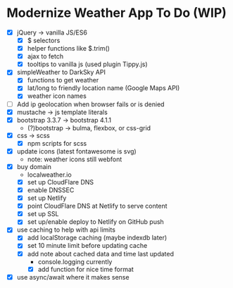 # Modernize Weather App To Do (WIP)

- [x] jQuery -> vanilla JS/ES6
  - [x] $ selectors
  - [x] helper functions like $.trim()
  - [x] ajax to fetch
  - [x] tooltips to vanilla js (used plugin Tippy.js)
- [x] simpleWeather to DarkSky API
  - [x] functions to get weather
  - [x] lat/long to friendly location name (Google Maps API)
  - [x] weather icon names
- [ ] Add ip geolocation when browser fails or is denied
- [x] mustache -> js template literals
- [x] bootstrap 3.3.7 -> bootstrap 4.1.1
  - (?)bootstrap -> bulma, flexbox, or css-grid
- [x] css -> scss
  - [x] npm scripts for scss
- [x] update icons (latest fontawesome is svg)
  - note: weather icons still webfont
- [x] buy domain
  - localweather.io
  - [x] set up CloudFlare DNS
  - [x] enable DNSSEC
  - [x] set up Netlify
  - [x] point CloudFlare DNS at Netlify to serve content
  - [x] set up SSL
  - [x] set up/enable deploy to Netlify on GitHub push
- [x] use caching to help with api limits
  - [x] add localStorage caching (maybe indexdb later)
  - [x] set 10 minute limit before updating cache
  - [x] add note about cached data and time last updated
    - console.logging currently
    - [x] add function for nice time format
- [x] use async/await where it makes sense
